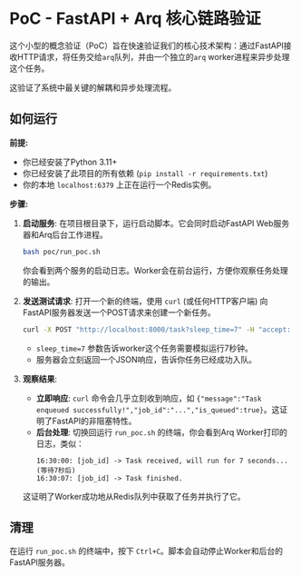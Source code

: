 # PoC - FastAPI + Arq 核心链路验证

这个小型的概念验证（PoC）旨在快速验证我们的核心技术架构：通过FastAPI接收HTTP请求，将任务交给`arq`队列，并由一个独立的`arq` worker进程来异步处理这个任务。

这验证了系统中最关键的解耦和异步处理流程。

## 如何运行

**前提:**
- 你已经安装了Python 3.11+
- 你已经安装了此项目的所有依赖 (`pip install -r requirements.txt`)
- 你的本地 `localhost:6379` 上正在运行一个Redis实例。

**步骤:**

1.  **启动服务**:
    在项目根目录下，运行启动脚本。它会同时启动FastAPI Web服务器和Arq后台工作进程。
    ```bash
    bash poc/run_poc.sh
    ```
    你会看到两个服务的启动日志。Worker会在前台运行，方便你观察任务处理的输出。

2.  **发送测试请求**:
    打开一个新的终端，使用 `curl` (或任何HTTP客户端) 向FastAPI服务器发送一个POST请求来创建一个新任务。
    ```bash
    curl -X POST "http://localhost:8000/task?sleep_time=7" -H "accept: application/json"
    ```
    - `sleep_time=7` 参数告诉worker这个任务需要模拟运行7秒钟。
    - 服务器会立刻返回一个JSON响应，告诉你任务已经成功入队。

3.  **观察结果**:
    - **立即响应**: `curl` 命令会几乎立刻收到响应，如 `{"message":"Task enqueued successfully!","job_id":"...","is_queued":true}`。这证明了FastAPI的非阻塞特性。
    - **后台处理**: 切换回运行 `run_poc.sh` 的终端，你会看到Arq Worker打印的日志，类似：
        ```
        16:30:00: [job_id] -> Task received, will run for 7 seconds...
        (等待7秒后)
        16:30:07: [job_id] -> Task finished.
        ```
    这证明了Worker成功地从Redis队列中获取了任务并执行了它。

## 清理

在运行 `run_poc.sh` 的终端中，按下 `Ctrl+C`。脚本会自动停止Worker和后台的FastAPI服务器。
